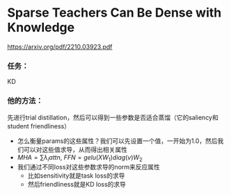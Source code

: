 # Sparse Teachers Can Be Dense with Knowledge

https://arxiv.org/pdf/2210.03923.pdf

### 任务：

KD

### 他的方法：

先进行trial distillation，然后可以得到一些参数是否适合蒸馏（它的saliency和student friendliness）

* 怎么衡量params的这些属性？我们可以先设置一个值，一开始为1.0，然后我们可以对这些值求导，从而得出相关属性
* $MHA=\sum \lambda_i attn$, $FFN=gelu(XW_1)diag(v)W_2$
* 我们通过不同loss对这些参数求导的norm来反应属性
  * 比如sensitivity就是task loss的求导
  * 然后friendliness就是KD loss的求导

